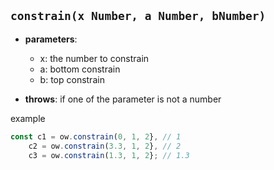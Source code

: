## `constrain(x Number, a Number, bNumber)`  
- **parameters**: 
    - x: the number to constrain  
    - a: bottom constrain  
    - b: top constrain  

- **throws**: if one of the parameter is not a number

example

``` js  
const c1 = ow.constrain(0, 1, 2}, // 1
    c2 = ow.constrain(3.3, 1, 2}, // 2
    c3 = ow.constrain(1.3, 1, 2}; // 1.3
```